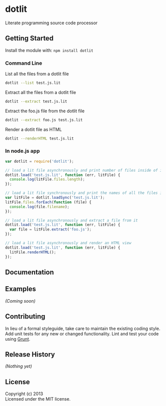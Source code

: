 # dotlit 

Literate programming source code processor

## Getting Started
Install the module with: `npm install dotlit`

### Command Line

List all the files from a dotlit file
```sh
dotlit --list test.js.lit 
```

Extract all the files from a dotlit file
```sh
dotlit --extract test.js.lit 
```

Extract the foo.js file from the dotlit file
```sh
dotlit --extract foo.js test.js.lit 
```

Render a dotlit file as HTML
```sh
dotlit --renderHTML test.js.lit 
```

### In node.js app
```javascript
var dotlit = require('dotlit');

// load a lit file asynchronously and print number of files inside of it
dotlit.load('test.js.lit', function (err, litFile) {
  console.log(litFile.files.length);
});

// load a lit file synchronously and print the names of all the files inside of it
var litFile = dotlit.loadSync('test.js.lit');
litFile.files.forEach(function (file) {
  console.log(file.filename);
});

// load a lit file asynchronously and extract a file from it
dotlit.load('test.js.lit', function (err, litFile) {
  var file = litFile.extract('foo.js');
});

// load a lit file asynchronously and render an HTML view
dotlit.load('test.js.lit', function (err, litFile) {
  litFile.renderHTML();
});

```

## Documentation


## Examples
_(Coming soon)_

## Contributing
In lieu of a formal styleguide, take care to maintain the existing coding style. Add unit tests for any new or changed functionality. Lint and test your code using [Grunt](http://gruntjs.com/).

## Release History
_(Nothing yet)_

## License
Copyright (c) 2013   
Licensed under the MIT license.
